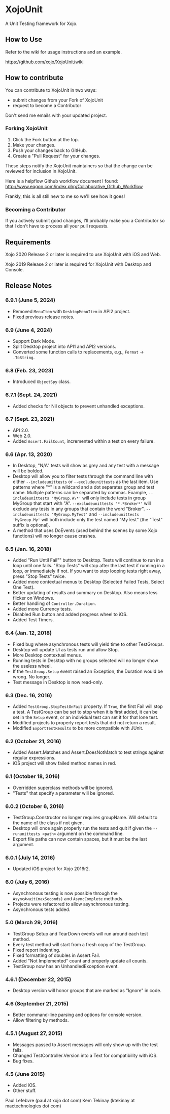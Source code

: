 XojoUnit
========

A Unit Testing framework for Xojo.

## How to Use

Refer to the wiki for usage instructions and an example.

https://github.com/xojo/XojoUnit/wiki

## How to contribute

You can contribute to XojoUnit in two ways:

- submit changes from your Fork of XojoUnit
- request to become a Contributor

Don't send me emails with your updated project.

### Forking XojoUnit

1. Click the Fork button at the top.
2. Make your changes.
3. Push your changes back to GitHub.
4. Create a "Pull Request" for your changes.

These steps notify the XojoUnit maintainers so that the change can be reviewed for inclusion in XojoUnit.

Here is a helpflow Github workflow document I found:
http://www.eqqon.com/index.php/Collaborative_Github_Workflow

Frankly, this is all still new to me so we'll see how it goes!

### Becoming a Contributor

If you actively submit good changes, I'll probably make you a Contributor so that I don't have to process all your pull requests.

## Requirements

Xojo 2020 Release 2 or later is required to use XojoUnit with iOS and Web.

Xojo 2019 Release 2 or later is required for XojoUnit with Desktop and Console.

## Release Notes

### 6.9.1 (June 5, 2024)

- Removed `MenuItem` with `DesktopMenuItem` in API2 project.
- Fixed previous release notes.

### 6.9 (June 4, 2024)

- Support Dark Mode.
- Split Desktop project into API1 and API2 versions.
- Converted some function calls to replacements, e.g., `Format` -> `.ToString`.

### 6.8 (Feb. 23, 2023)

- Introduced `ObjectSpy` class.

### 6.7.1 (Sept. 24, 2021)

- Added checks for Nil objects to prevent unhandled exceptions.

### 6.7 (Sept. 23, 2021)

- API 2.0.
- Web 2.0.
- Added `Assert.FailCount`, incremented within a test on every failure.

### 6.6 (Apr. 13, 2020)

- In Desktop, "N/A" tests will show as grey and any test with a message will be bolded.
- Desktop will allow you to filter tests through the command line with either `--includeunittests` or `--excludeunittests` as the last item. Use patterns where "\*" is a wildcard and a dot separates group and test name. Multiple patterns can be separated by commas. Example, `--includeunittests 'MyGroup.A\*'` will only include tests in group MyGroup that start with "A". `--excludeunittests '*.*Broker*'` will exclude any tests in any groups that contain the word "Broker". `--includeunittests 'MyGroup.MyTest'` and `--includeunittests 'MyGroup.My'` will both include only the test named "MyTest" (the "Test" suffix is optional).
- A method that uses DoEvents (used behind the scenes by some Xojo functions) will no longer cause crashes.

### 6.5 (Jan. 16, 2018)

- Added "Run Until Fail"" button to Desktop. Tests will continue to run in a loop until one fails. "Stop Tests" will stop after the last test if running in a loop, or immediately if not. If you want to stop looping tests right away, press "Stop Tests" twice.
- Added more contextual menus to Desktop (Selected Failed Tests, Select One Test).
- Better updating of results and summary on Desktop. Also means less flicker on Windows.
- Better handling of `Controller.Duration`.
- Added more Currency tests.
- Disabled Run button and added progress wheel to iOS.
- Added Test Timers.

### 6.4 (Jan. 12, 2018)

- Fixed bug where asynchronous tests will yield time to other TestGroups.
- Desktop will update UI as tests run and allow Stop.
- More Desktop contextual menus.
- Running tests in Desktop with no groups selected will no longer show the useless wheel.
- If the `TestGroup.Setup` event raised an Exception, the Duration would be wrong. No longer.
- Test message in Desktop is now read-only.

### 6.3 (Dec. 16, 2016)

- Added `TestGroup.StopTestOnFail` property. If `True`, the first Fail will stop a test. A TestGroup can be set to stop when it is first added, it can be set in the `Setup` event, or an individual test can set it for that lone test.
- Modified projects to properly report tests that did not return a result.
- Modified `ExportTestResults` to be more compatible with JUnit.

### 6.2 (October 21, 2016)

- Added Assert.Matches and Assert.DoesNotMatch to test strings against regular expressions.
- iOS project will show failed method names in red.

### 6.1 (October 18, 2016)

- Overridden superclass methods will be ignored.
- "Tests" that specify a parameter will be ignored.

### 6.0.2 (October 6, 2016)

- TestGroup.Constructor no longer requires groupName. Will default to the name of the class if not given.
- Desktop will once again properly run the tests and quit if given the `--rununittests <path>` argument on the command line.
- Export file paths can now contain spaces, but it must be the last argument.

### 6.0.1 (July 14, 2016)

- Updated iOS project for Xojo 2016r2.

### 6.0 (July 6, 2016)

- Asynchronous testing is now possible through the `AsyncAwait(maxSeconds)` and `AsyncComplete` methods.
- Projects were refactored to allow asynchronous testing.
- Asynchronous tests added.

### 5.0 (March 29, 2016)

- TestGroup Setup and TearDown events will run around each test method.
- Every test method will start from a fresh copy of the TestGroup.
- Fixed report indenting.
- Fixed formatting of doubles in Assert.Fail.
- Added "Not Implemented" count and properly update all counts.
- TestGroup now has an UnhandledException event.

### 4.6.1 (December 22, 2015)

- Desktop version will honor groups that are marked as "Ignore" in code.

### 4.6 (September 21, 2015)

- Better command-line parsing and options for console version.
- Allow filtering by methods.

### 4.5.1 (August 27, 2015)

- Messages passed to Assert messages will only show up with the test fails.
- Changed TestController.Version into a Text for compatibility with iOS.
- Bug fixes.

### 4.5 (June 2015)

- Added iOS.
- Other stuff.

Paul Lefebvre (paul at xojo dot com)
Kem Tekinay (ktekinay at mactechnologies dot com)
